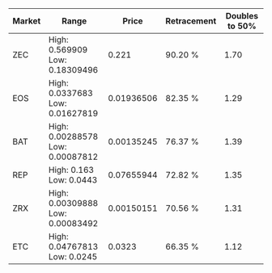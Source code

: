 | Market | Range | Price| Retracement | Doubles to 50% |
| --- | --- | --- | --- | --- |
| ZEC | High: 0.569909<br />Low: 0.18309496 | 0.221 | 90.20 % | 1.70 |
| EOS | High: 0.0337683<br />Low: 0.01627819 | 0.01936506 | 82.35 % | 1.29 |
| BAT | High: 0.00288578<br />Low: 0.00087812 | 0.00135245 | 76.37 % | 1.39 |
| REP | High: 0.163<br />Low: 0.0443 | 0.07655944 | 72.82 % | 1.35 |
| ZRX | High: 0.00309888<br />Low: 0.00083492 | 0.00150151 | 70.56 % | 1.31 |
| ETC | High: 0.04767813<br />Low: 0.0245 | 0.0323 | 66.35 % | 1.12 |
